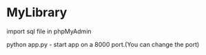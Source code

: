 # MyLibrary
import sql file in phpMyAdmin

python app.py - start app on a 8000 port.(You can change the port)

